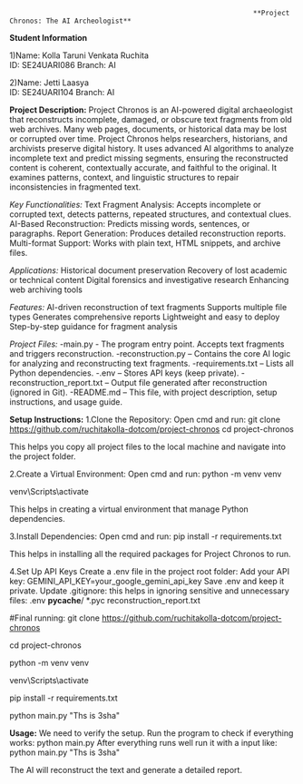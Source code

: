                                                                 **Project Chronos: The AI Archeologist**
        

**Student Information**


1)Name: Kolla Taruni Venkata Ruchita  
 ID: SE24UARI086
 Branch: AI
 
2)Name: Jetti Laasya  
 ID: SE24UARI104
 Branch: AI 

 
**Project Description:**
Project Chronos is an AI-powered digital archaeologist that reconstructs incomplete, damaged, or obscure text fragments from old web archives. Many web pages, documents, or historical data may be lost or corrupted over time. Project Chronos helps researchers, historians, and archivists preserve digital history.
It uses advanced AI algorithms to analyze incomplete text and predict missing segments, ensuring the reconstructed content is coherent, contextually accurate, and faithful to the original. It examines patterns, context, and linguistic structures to repair inconsistencies in fragmented text.


*Key Functionalities:*
Text Fragment Analysis: Accepts incomplete or corrupted text, detects patterns, repeated structures, and contextual clues.
AI-Based Reconstruction: Predicts missing words, sentences, or paragraphs.
Report Generation: Produces detailed reconstruction reports.
Multi-format Support: Works with plain text, HTML snippets, and archive files.


*Applications:*
Historical document preservation
Recovery of lost academic or technical content
Digital forensics and investigative research
Enhancing web archiving tools


*Features:*
AI-driven reconstruction of text fragments
Supports multiple file types
Generates comprehensive reports
Lightweight and easy to deploy
Step-by-step guidance for fragment analysis


*Project Files:*
-main.py - The program entry point. Accepts text fragments and triggers reconstruction.
-reconstruction.py – Contains the core AI logic for analyzing and reconstructing text fragments.
-requirements.txt – Lists all Python dependencies.
-.env – Stores API keys (keep private).
-reconstruction_report.txt – Output file generated after reconstruction (ignored in Git).
-README.md – This file, with project description, setup instructions, and usage guide.



**Setup Instructions:**
1.Clone the Repository: Open cmd and run: 
git clone https://github.com/ruchitakolla-dotcom/project-chronos
cd project-chronos

This helps you copy all project files to the local machine and navigate into the project folder.

2.Create a Virtual Environment: Open cmd and run: 
python -m venv venv

venv\Scripts\activate

This helps in creating a virtual environment that manage Python dependencies.

3.Install Dependencies: Open cmd and run: 
pip install -r requirements.txt

This helps in installing all the required packages for Project Chronos to run.

4.Set Up API Keys
Create a .env file in the project root folder:
Add your API key:
GEMINI_API_KEY=your_google_gemini_api_key
Save .env and keep it private.
Update .gitignore: this helps in ignoring sensitive and unnecessary files:
.env
__pycache__/
*.pyc
reconstruction_report.txt

#Final running:
git clone https://github.com/ruchitakolla-dotcom/project-chronos

cd project-chronos

python -m venv venv

venv\Scripts\activate

pip install -r requirements.txt

python main.py "Ths is 3sha"


**Usage:**
We need to verify the setup.
Run the program to check if everything works:
python main.py
After everything runs well run it with a input like:
python main.py "Ths is 3sha"


The AI will reconstruct the text and generate a detailed report.

